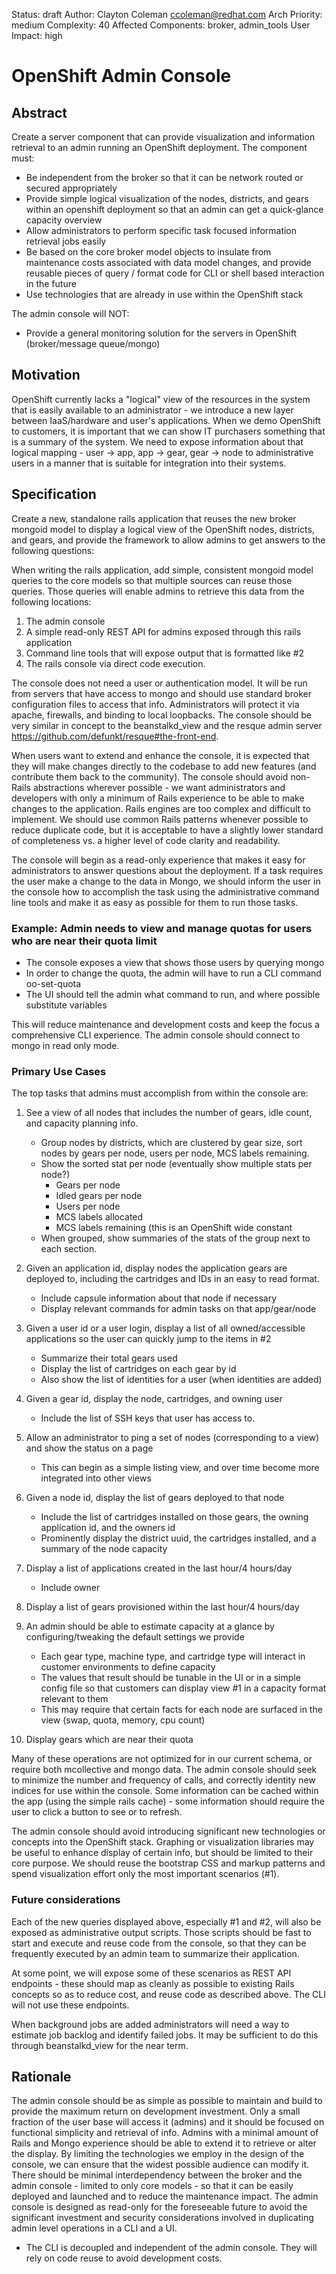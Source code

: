 Status: draft
Author: Clayton Coleman <ccoleman@redhat.com>
Arch Priority: medium
Complexity: 40
Affected Components: broker, admin_tools
User Impact: high

OpenShift Admin Console
=======================

Abstract
--------
Create a server component that can provide visualization and information retrieval to an admin running an OpenShift deployment.  The component must:

* Be independent from the broker so that it can be network routed or secured appropriately
* Provide simple logical visualization of the nodes, districts, and gears within an openshift deployment so that an admin can get a quick-glance capacity overview
* Allow administrators to perform specific task focused information retrieval jobs easily
* Be based on the core broker model objects to insulate from maintenance costs associated with data model changes, and provide reusable pieces of query / format code for CLI or shell based interaction in the future
* Use technologies that are already in use within the OpenShift stack

The admin console will NOT:

* Provide a general monitoring solution for the servers in OpenShift (broker/message queue/mongo)


Motivation
----------
OpenShift currently lacks a "logical" view of the resources in the system that is easily available to an administrator - we introduce a new layer between IaaS/hardware and user's applications.  When we demo OpenShift to customers, it is important that we can show IT purchasers something that is a summary of the system. We need to expose information about that logical mapping - user -> app, app -> gear, gear -> node to administrative users in a manner that is suitable for integration into their systems.  


Specification
-------------

Create a new, standalone rails application that reuses the new broker mongoid model to display a logical view of the OpenShift nodes, districts, and gears, and provide the framework to allow admins to get answers to the following questions:

When writing the rails application, add simple, consistent mongoid model queries to the core models so that multiple sources can reuse those queries.  Those queries will enable admins to retrieve this data from the following locations:

1) The admin console
2) A simple read-only REST API for admins exposed through this rails application
3) Command line tools that will expose output that is formatted like #2
4) The rails console via direct code execution.

The console does not need a user or authentication model.  It will be run from servers that have access to mongo and should use standard broker configuration files to access that info.  Administrators will protect it via apache, firewalls, and binding to local loopbacks.  The console should be very similar in concept to the beanstalkd_view and the resque admin server https://github.com/defunkt/resque#the-front-end.

When users want to extend and enhance the console, it is expected that they will make changes directly to the codebase to add new features (and contribute them back to the community).  The console should avoid non-Rails abstractions wherever possible - we want administrators and developers with only a minimum of Rails experience to be able to make changes to the application.  Rails engines are too complex and difficult to implement.  We should use common Rails patterns whenever possible to reduce duplicate code, but it is acceptable to have a slightly lower standard of completeness vs. a higher level of code clarity and readability.

The console will begin as a read-only experience that makes it easy for administrators to answer questions about the deployment.  If a task requires the user make a change to the data in Mongo, we should inform the user in the console how to accomplish the task using the administrative command line tools and make it as easy as possible for them to run those tasks.  

### Example: Admin needs to view and manage quotas for users who are near their quota limit

* The console exposes a view that shows those users by querying mongo
* In order to change the quota, the admin will have to run a CLI command oo-set-quota
* The UI should tell the admin what command to run, and where possible substitute variables

This will reduce maintenance and development costs and keep the focus a comprehensive CLI experience.  The admin console should connect to mongo in read only mode.


### Primary Use Cases

The top tasks that admins must accomplish from within the console are:

1. See a view of all nodes that includes the number of gears, idle count, and capacity planning info.  
    * Group nodes by districts, which are clustered by gear size, sort nodes by gears per node, users per node, MCS labels remaining.  
    * Show the sorted stat per node (eventually show multiple stats per node?)
       * Gears per node
       * Idled gears per node
       * Users per node
       * MCS labels allocated
       * MCS labels remaining (this is an OpenShift wide constant
    * When grouped, show summaries of the stats of the group next to each section.  

2. Given an application id, display nodes the application gears are deployed to, including the cartridges and IDs in an easy to read format.
    * Include capsule information about that node if necessary
    * Display relevant commands for admin tasks on that app/gear/node

3. Given a user id or a user login, display a list of all owned/accessible applications so the user can quickly jump to the items in #2
    * Summarize their total gears used
    * Display the list of cartridges on each gear by id
    * Also show the list of identities for a user (when identities are added)

4. Given a gear id, display the node, cartridges, and owning user
    * Include the list of SSH keys that user has access to.

5. Allow an administrator to ping a set of nodes (corresponding to a view) and show the status on a page
    * This can begin as a simple listing view, and over time become more integrated into other views

6. Given a node id, display the list of gears deployed to that node
    * Include the list of cartridges installed on those gears, the owning application id, and the owners id
    * Prominently display the district uuid, the cartridges installed, and a summary of the node capacity

7. Display a list of applications created in the last hour/4 hours/day
    * Include owner

8. Display a list of gears provisioned within the last hour/4 hours/day

9. An admin should be able to estimate capacity at a glance by configuring/tweaking the default settings we provide
    * Each gear type, machine type, and cartridge type will interact in customer environments to define capacity
    * The values that result should be tunable in the UI or in a simple config file so that customers can display view #1 in a capacity format relevant to them
    * This may require that certain facts for each node are surfaced in the view (swap, quota, memory, cpu count)

10. Display gears which are near their quota

Many of these operations are not optimized for in our current schema, or require both mcollective and mongo data.  The admin console should seek to minimize the number and frequency of calls, and correctly identity new indices for use within the console.  Some information can be cached within the app (using the simple rails cache) - some information should require the user to click a button to see or to refresh.

The admin console should avoid introducing significant new technologies or concepts into the OpenShift stack.  Graphing or visualization libraries may be useful to enhance display of certain info, but should be limited to their core purpose.  We should reuse the bootstrap CSS and markup patterns and spend visualization effort only the most important scenarios (#1).


### Future considerations

Each of the new queries displayed above, especially #1 and #2, will also be exposed as administrative output scripts.  Those scripts should be fast to start and execute and reuse code from the console, so that they can be frequently executed by an admin team to summarize their application.

At some point, we will expose some of these scenarios as REST API endpoints - these should map as cleanly as possible to existing Rails concepts so as to reduce cost, and reuse code as described above.  The CLI will not use these endpoints.

When background jobs are added administrators will need a way to estimate job backlog and identify failed jobs.  It may be sufficient to do this through beanstalkd_view for the near term.


Rationale
---------
The admin console should be as simple as possible to maintain and build to provide the maximum return on development investment.  Only a small fraction of the user base will access it (admins) and it should be focused on functional simplicity and retrieval of info.  Admins with a minimal amount of Rails and Mongo experience should be able to extend it to retrieve or alter the display.  By limiting the technologies we employ in the design of the console, we can ensure that the widest possible audience can modify it.  There should be minimal interdependency between the broker and the admin console - limited to only core models - so that it can be easily deployed and launched and to reduce the maintenance impact.  The admin console is designed as read-only for the foreseeable future to avoid the significant investment and security considerations involved in duplicating admin level operations in a CLI and a UI.

* The CLI is decoupled and independent of the admin console.  They will rely on code reuse to avoid development costs.

